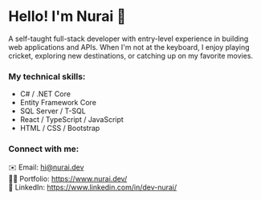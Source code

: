 # Hello! I'm Nurai 👋

A self-taught full-stack developer with entry-level experience in building web applications and APIs. When I'm not at the keyboard, I enjoy playing cricket, exploring new destinations, or catching up on my favorite movies.

### My technical skills:
 - C# / .NET Core
 - Entity Framework Core
 - SQL Server / T-SQL
 - React / TypeScript / JavaScript
 - HTML / CSS / Bootstrap
 
 ### Connect with me:
 ✉️ Email: hi@nurai.dev<br/>
 🧔🏻 Portfolio: https://www.nurai.dev/ <br/>
 💼 LinkedIn: https://www.linkedin.com/in/dev-nurai/<br/>

